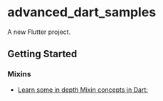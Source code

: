 # advanced_dart_samples

A new Flutter project.

## Getting Started

### Mixins

- [Learn some in depth Mixin concepts in Dart: ](https://medium.com/flutter-community/dart-what-are-mixins-3a72344011f3)
